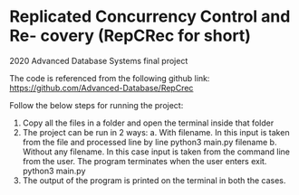 # Replicated Concurrency Control and Re- covery (RepCRec for short)
2020 Advanced Database Systems final project

The code is referenced from the following github link: https://github.com/Advanced-Database/RepCrec


Follow the below steps for running the project:
1. Copy all the files in a folder and open the terminal inside that folder
2. The project can be run in 2 ways:
  a. With filename. In this input is taken from the file and processed line by line
python3 main.py filename
  b. Without any filename. In this case input is taken from the command line from the user. The program terminates when the user enters exit.
python3 main.py
3. The output of the program is printed on the terminal in both the cases.
